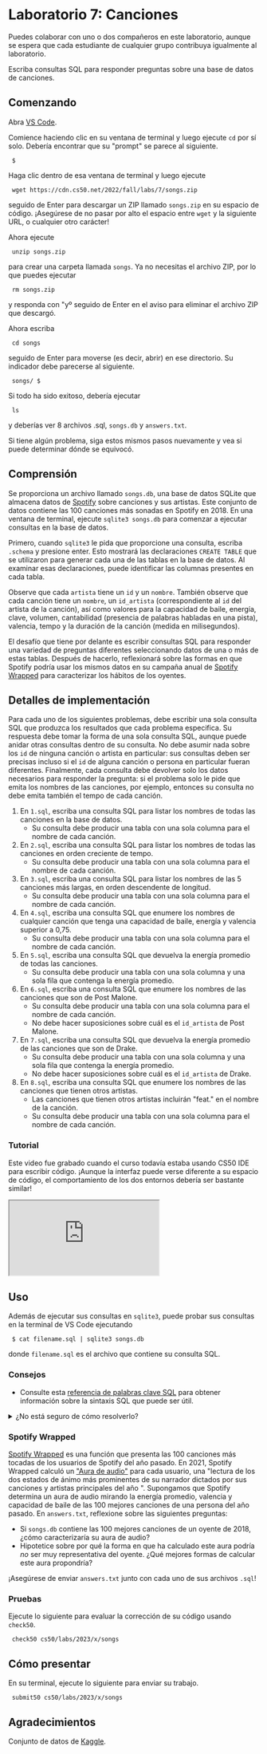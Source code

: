 Laboratorio 7: Canciones
============

<div class="alert" data-alert="warning" role="alert"><p>Puedes colaborar con uno o dos compañeros en este laboratorio, aunque se espera que cada estudiante de cualquier grupo contribuya igualmente al laboratorio.</p></div>

Escriba consultas SQL para responder preguntas sobre una base de datos de canciones.

Comenzando
---------------

Abra [VS Code](https://code.cs50.io/).

Comience haciendo clic en su ventana de terminal y luego ejecute `cd` por sí solo. Debería encontrar que su "prompt" se parece al siguiente.

     $
     

Haga clic dentro de esa ventana de terminal y luego ejecute

     wget https://cdn.cs50.net/2022/fall/labs/7/songs.zip
     

seguido de Enter para descargar un ZIP llamado `songs.zip` en su espacio de código. ¡Asegúrese de no pasar por alto el espacio entre `wget` y la siguiente URL, o cualquier otro carácter!

Ahora ejecute

     unzip songs.zip
     

para crear una carpeta llamada `songs`. Ya no necesitas el archivo ZIP, por lo que puedes ejecutar

     rm songs.zip
     

y responda con "yº seguido de Enter en el aviso para eliminar el archivo ZIP que descargó.

Ahora escriba

     cd songs
     

seguido de Enter para moverse (es decir, abrir) en ese directorio. Su indicador debe parecerse al siguiente.

     songs/ $
     

Si todo ha sido exitoso, debería ejecutar

     ls
     

y deberías ver 8 archivos .sql, `songs.db` y `answers.txt`.

Si tiene algún problema, siga estos mismos pasos nuevamente y vea si puede determinar dónde se equivocó.

Comprensión
-------------

Se proporciona un archivo llamado `songs.db`, una base de datos SQLite que almacena datos de [Spotify](https://developer.spotify.com/documentation/web-api/) sobre canciones y sus artistas. Este conjunto de datos contiene las 100 canciones más sonadas en Spotify en 2018. En una ventana de terminal, ejecute `sqlite3 songs.db` para comenzar a ejecutar consultas en la base de datos.

Primero, cuando `sqlite3` le pida que proporcione una consulta, escriba `.schema` y presione enter. Esto mostrará las declaraciones `CREATE TABLE` que se utilizaron para generar cada una de las tablas en la base de datos. Al examinar esas declaraciones, puede identificar las columnas presentes en cada tabla.

Observe que cada `artista` tiene un `id` y un `nombre`. También observe que cada canción tiene un `nombre`, un `id_artista` (correspondiente al `id` del artista de la canción), así como valores para la capacidad de baile, energía, clave, volumen, cantabilidad (presencia de palabras habladas en una pista), valencia, tempo y la duración de la canción (medida en milisegundos).

El desafío que tiene por delante es escribir consultas SQL para responder una variedad de preguntas diferentes seleccionando datos de una o más de estas tablas. Después de hacerlo, reflexionará sobre las formas en que Spotify podría usar los mismos datos en su campaña anual de [Spotify Wrapped](https://en.wikipedia.org/wiki/Spotify_Wrapped) para caracterizar los hábitos de los oyentes.

Detalles de implementación
----------------------

Para cada uno de los siguientes problemas, debe escribir una sola consulta SQL que produzca los resultados que cada problema especifica. Su respuesta debe tomar la forma de una sola consulta SQL, aunque puede anidar otras consultas dentro de su consulta. No debe asumir nada sobre los `id` de ninguna canción o artista en particular: sus consultas deben ser precisas incluso si el `id` de alguna canción o persona en particular fueran diferentes. Finalmente, cada consulta debe devolver solo los datos necesarios para responder la pregunta: si el problema solo le pide que emita los nombres de las canciones, por ejemplo, entonces su consulta no debe emita también el tempo de cada canción.

1.  En `1.sql`, escriba una consulta SQL para listar los nombres de todas las canciones en la base de datos.
    *   Su consulta debe producir una tabla con una sola columna para el nombre de cada canción.
2.  En `2.sql`, escriba una consulta SQL para listar los nombres de todas las canciones en orden creciente de tempo.
    *   Su consulta debe producir una tabla con una sola columna para el nombre de cada canción.
3.  En `3.sql`, escriba una consulta SQL para listar los nombres de las 5 canciones más largas, en orden descendente de longitud.
    *   Su consulta debe producir una tabla con una sola columna para el nombre de cada canción.
4.  En `4.sql`, escriba una consulta SQL que enumere los nombres de cualquier canción que tenga una capacidad de baile, energía y valencia superior a 0,75.
    *   Su consulta debe producir una tabla con una sola columna para el nombre de cada canción.
5.  En `5.sql`, escriba una consulta SQL que devuelva la energía promedio de todas las canciones.
    *   Su consulta debe producir una tabla con una sola columna y una sola fila que contenga la energía promedio.
6.  En `6.sql`, escriba una consulta SQL que enumere los nombres de las canciones que son de Post Malone.
    *   Su consulta debe producir una tabla con una sola columna para el nombre de cada canción.
    *   No debe hacer suposiciones sobre cuál es el `id_artista` de Post Malone.
7.  En `7.sql`, escriba una consulta SQL que devuelva la energía promedio de las canciones que son de Drake.
    *   Su consulta debe producir una tabla con una sola columna y una sola fila que contenga la energía promedio.
    *   No debe hacer suposiciones sobre cuál es el `id_artista` de Drake.
8.  En `8.sql`, escriba una consulta SQL que enumere los nombres de las canciones que tienen otros artistas.
    *   Las canciones que tienen otros artistas incluirán "feat." en el nombre de la canción.
    *   Su consulta debe producir una tabla con una sola columna para el nombre de cada canción.

### Tutorial

<div class="alert" data-alert="primary" role="alert"><p>Este video fue grabado cuando el curso todavía estaba usando CS50 IDE para escribir código. ¡Aunque la interfaz puede verse diferente a su espacio de código, el comportamiento de los dos entornos debería ser bastante similar!</p></div>

<iframe allow="accelerometer; autoplay; encrypted-media; gyroscope; picture-in-picture" allowfullscreen="" class="border" data-video="" src="https://video.cs50.io/wgKPUd_95AA"></iframe>


Uso
-----

Además de ejecutar sus consultas en `sqlite3`, puede probar sus consultas en la terminal de VS Code ejecutando

     $ cat filename.sql | sqlite3 songs.db
     

donde `filename.sql` es el archivo que contiene su consulta SQL.

### Consejos

*   Consulte esta [referencia de palabras clave SQL](https://www.w3schools.com/sql/sql_ref_keywords.asp) para obtener información sobre la sintaxis SQL que puede ser útil.


<details><summary>¿No está seguro de cómo resolverlo?</summary><iframe allow="accelerometer; autoplay; encrypted-media; gyroscope; picture-in-picture" allowfullscreen="" class="border" data-video="" src="https://video.cs50.io/7hydPL9ZswE"></iframe></details>


### Spotify Wrapped

[Spotify Wrapped](https://en.wikipedia.org/wiki/Spotify_Wrapped) es una función que presenta las 100 canciones más tocadas de los usuarios de Spotify del año pasado. En 2021, Spotify Wrapped calculó un ["Aura de audio"](https://newsroom.spotify.com/2021-12-01/learn-more-about-the-audio-aura-in-your-spotify-2021-wrapped-with-aura-reader-mystic-michaela/) para cada usuario, una "lectura de los dos estados de ánimo más prominentes de su narrador dictados por sus canciones y artistas principales del año ". Supongamos que Spotify determina un aura de audio mirando la energía promedio, valencia y capacidad de baile de las 100 mejores canciones de una persona del año pasado. En `answers.txt`, reflexione sobre las siguientes preguntas:

*   Si `songs.db` contiene las 100 mejores canciones de un oyente de 2018, ¿cómo caracterizaría su aura de audio?
*   Hipotetice sobre por qué la forma en que ha calculado este aura podría _no_ ser muy representativa del oyente. ¿Qué mejores formas de calcular este aura propondría?

¡Asegúrese de enviar `answers.txt` junto con cada uno de sus archivos `.sql`!

### Pruebas

Ejecute lo siguiente para evaluar la corrección de su código usando `check50`.

     check50 cs50/labs/2023/x/songs
     

Cómo presentar
-------------

En su terminal, ejecute lo siguiente para enviar su trabajo.

     submit50 cs50/labs/2023/x/songs
     

Agradecimientos
----------------

Conjunto de datos de [Kaggle](https://www.kaggle.com/nadintamer/top-spotify-tracks-of-2018).